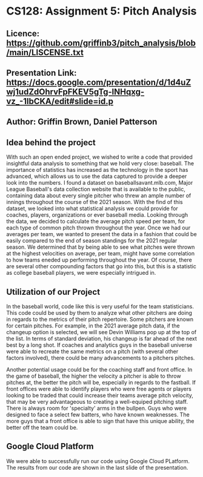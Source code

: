 # CS128: Assignment 5: Pitch Analysis

## Licence: https://github.com/griffinb3/pitch_analysis/blob/main/LISCENSE.txt

## Presentation Link: https://docs.google.com/presentation/d/1d4uZwj1udZdOhrvFpFKEV5gTg-lNHqxg-vz_-1lbCKA/edit#slide=id.p

## Author: Griffin Brown, Daniel Patterson

## Idea behind the project
With such an open ended project, we wished to write a code that provided insightful data analysis to something that we hold very close: baseball. The importance of statistics has increased as the technology in the sport has advanced, which allows us to use the data captured to provide a deeper look into the numbers. I found a dataset on baseballsavant.mlb.com, Major League Baseball's data collection website that is available to the public, containing data about every single pitcher who threw an ample number of innings throughout the course of the 2021 season. With the find of this dataset, we looked into what statistical analysis we could provide for coaches, players, organizations or ever baseball media. Looking through the data, we decided to calculate the average pitch speed per team, for each type of common pitch thrown throughout the year. Once we had our averages per team, we wanted to present the data in a fashion that could be easily compared to the end of season standings for the 2021 regular season. We determined that by being able to see what pitches were thrown at the highest velocities on average, per team, might have some correlation to how teams eneded up performing throughout the year. Of course, there are several other compounding factors that go into this, but this is a statistic as college baseball players, we were especially intrigued in.

## Utilization of our Project
In the baseball world, code like this is very useful for the team statisticians. This code could be used by them to analyze what other pitchers are doing in regards to the metrics of their pitch repertoire. Some pitchers are known for certain pitches. For example, in the 2021 average pitch data, if the changeup option is selected, we will see Devin Williams pop up at the top of the list. In terms of standard deviation, his changeup is far ahead of the next best by a long shot. If coaches and analytics guys in the baseball universe were able to recreate the same metrics on a pitch (with several other factors involved), there could be many advancements to a pitchers pitches.

Another potential usage could be for the coaching staff and front office. In the game of baseball, the higher the velocity a pitcher is able to throw pitches at, the better the pitch will be, especially in regards to the fastball. If front offices were able to identify players who were free agents or players looking to be traded that could increase their teams average pitch velocity, that may be very advantageous to creating a well-equiped pitching staff. There is always room for 'specialty' arms in the bullpen. Guys who were designed to face a select few batters, who have known weaknesses. The more guys that a front office is able to sign that have this unique ability, the better off the team could be.

## Google Cloud Platform
We were able to successfully run our code using Google Cloud PLatform. The results from our code are shown in the last slide of the presentation.
